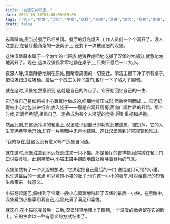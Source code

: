 ```yaml
---
title: "被遗忘的汉堡。"
date: 2023-10-10T07:00:00+08:00
tags: ["感人","启发","珍惜","生命","选择","善意","温暖","意义","短暂","结束","Claude"]
draft: false
--- 
```


夜幕降临,麦当劳餐厅已经关闭。餐厅的灯光熄灭,工作人员们一个个离开了。没人注意到,在餐厅最角落的一张桌子上,还剩下一块被遗忘的汉堡。

这块汉堡原本属于一个匆忙的上班族,他狼吞虎咽地吃掉了汉堡的大部分,就急匆匆地离开了。现在,这块汉堡孤零零地躺在桌子上,只剩下最后一口大小。

夜深人静,汉堡静静地躺在原处,目睹着周围的一切变迁。清洁工擦干净了所有桌子,把垃圾扫进垃圾桶。最后一个员工关掉了店门,餐厅一下子陷入了黑暗。

就在这时,汉堡忽然意识到,这就是自己的终点了。它开始回忆自己的一生:

它记得自己是如何被小心翼翼地做成的,细细地挤压成形,然后烤制而成......它还记得被小心地包装进纸盒,放入袋子——那是它离开厨房,面向广阔世界的开始。那个时候,它满怀希望,相信自己一定会成为某个人渴望的食物,得到重视和拥抱。

然而此刻,在这张冷清的餐桌上,汉堡意识到自己即将就此被遗忘、被扔掉。它的人生充满希望地开始,却在一片黑暗中无声地结束。这让汉堡感到非常寂寞和难过。

“我的存在,就这么没有意义吗?”汉堡自问道。

就在这时,汉堡注意到不远处走过来一只小猫。那是餐厅的吉祥物,经常蹲在餐厅门口讨要食物。此刻黑暗中,小猫正蹑手蹑脚地四处搜寻着食物的气息。

汉堡忽然有了一个大胆的想法。它决定把自己最后的一口,送给这只可怜的小猫。也许这最后的一点点,可以填饱小猫的肚子;也许这一小小的善举,可以给自己的短暂生命带来一线意义。

小猫翘起尾巴,像找到了宝藏一般小心翼翼地叼起了汉堡的最后一小块。在黑暗中,汉堡看到小猫享用着自己,心里充满了满足和喜悦。

就这样,在小猫吃完最后一口后,汉堡轻轻地闭上了眼睛,一个温暖的微笑留在它的脸上。它的生命以一种有意义的方式结束了。
